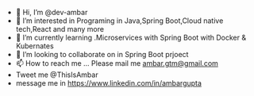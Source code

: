 - 👋 Hi, I’m @dev-ambar
- 👀 I’m interested in Programing in Java,Spring Boot,Cloud native tech,React and many more
- 🌱 I’m currently learning .Microservices with Spring Boot with Docker & Kubernates 
- 💞️ I’m looking to collaborate on in Spring Boot prjoect
- 📫 How to reach me ... Please mail me ambar.gtm@gmail.com
- Tweet me @ThisIsAmbar
- message me in https://www.linkedin.com/in/ambargupta

<!---
dev-ambar/dev-ambar is a ✨ special ✨ repository because its `README.md` (this file) appears on your GitHub profile.
You can click the Preview link to take a look at your changes.
--->
